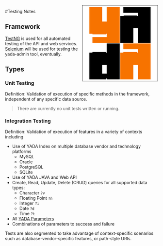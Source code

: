#Testing Notes

<div style="float:right;margin-top:-43px;">
    <img src="../resources/images/blox250.png"/>
</div> 


## Framework

[TestNG](http://testng.org) is used for all automated testing of the API and web services.  [Selenium](http://docs.seleniumhq.org/) will be used for testing the yada-admin tool, eventually.

## Types

### Unit Testing

Definition: Validation of execution of specific methods in the framework, independent of any specific data source. 

> There are currently no unit tests written or running.

### Integration Testing

Definition: Validation of execution of features in a variety of contexts including

* Use of YADA Index on multiple database vendor and technology platforms
    * MySQL
    * Oracle
    * PostgreSQL
    * SQLite
* Use of YADA JAVA and Web API
* Create, Read, Update, Delete (CRUD) queries for all supported data types: 
    * Character `?v`
    * Floating Point `?n`
    * Integer `?i`
    * Date `?d`
    * Time `?t`
* All [YADA Parameters](params.md)
* Combinations of parameters to success and failure

Tests are also segmented to take advantage of context-specific scenarios such as database-vendor-specific features, or path-style URIs.